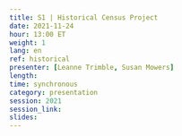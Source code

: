 ```yaml
---
title: S1 | Historical Census Project
date: 2021-11-24
hour: 13:00 ET
weight: 1
lang: en
ref: historical
presenter: [Leanne Trimble, Susan Mowers]
length:
time: synchronous
category: presentation
session: 2021
session_link:
slides:
---
```

